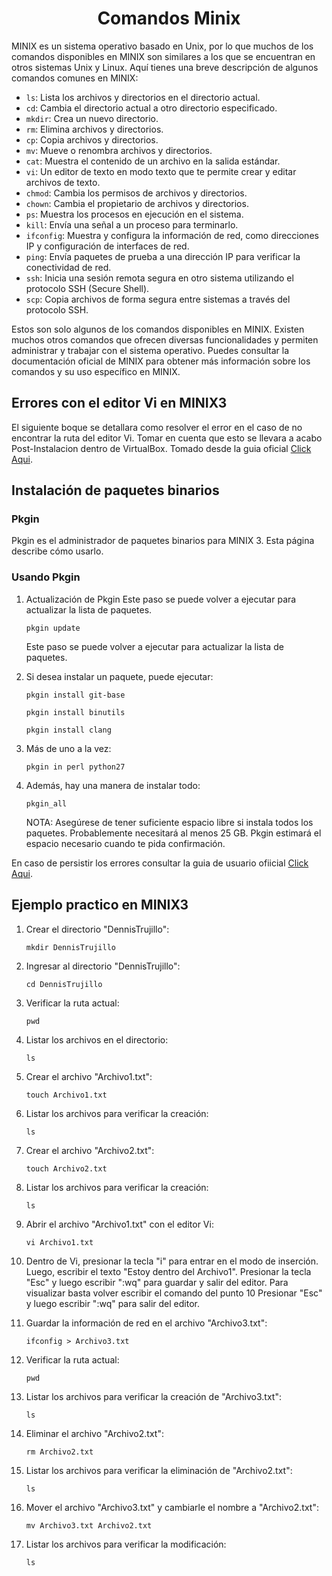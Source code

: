 <div align="center">
  <h1 id="Comandos_Minix3">Comandos Minix</h1>
</div>

<p>
MINIX es un sistema operativo basado en Unix, por lo que muchos de los comandos disponibles en MINIX son similares a los que se encuentran en otros sistemas Unix y Linux. Aquí tienes una breve descripción de algunos comandos comunes en MINIX:

- `ls`: Lista los archivos y directorios en el directorio actual.
- `cd`: Cambia el directorio actual a otro directorio especificado.
- `mkdir`: Crea un nuevo directorio.
- `rm`: Elimina archivos y directorios.
- `cp`: Copia archivos y directorios.
- `mv`: Mueve o renombra archivos y directorios.
- `cat`: Muestra el contenido de un archivo en la salida estándar.
- `vi`: Un editor de texto en modo texto que te permite crear y editar archivos de texto.
- `chmod`: Cambia los permisos de archivos y directorios.
- `chown`: Cambia el propietario de archivos y directorios.
- `ps`: Muestra los procesos en ejecución en el sistema.
- `kill`: Envía una señal a un proceso para terminarlo.
- `ifconfig`: Muestra y configura la información de red, como direcciones IP y configuración de interfaces de red.
- `ping`: Envía paquetes de prueba a una dirección IP para verificar la conectividad de red.
- `ssh`: Inicia una sesión remota segura en otro sistema utilizando el protocolo SSH (Secure Shell).
- `scp`: Copia archivos de forma segura entre sistemas a través del protocolo SSH.

Estos son solo algunos de los comandos disponibles en MINIX. Existen muchos otros comandos que ofrecen diversas funcionalidades y permiten administrar y trabajar con el sistema operativo. Puedes consultar la documentación oficial de MINIX para obtener más información sobre los comandos y su uso específico en MINIX.

## Errores con el editor Vi en MINIX3
El siguiente boque se detallara como resolver el error en el caso de no encontrar la ruta del editor Vi. Tomar en cuenta que esto se llevara a acabo Post-Instalacion  dentro de VirtualBox. Tomado desde la guia oficial <a href="https://wiki.minix3.org/doku.php?id=usersguide:installingbinarypackages">Click Aqui</a>.

## Instalación de paquetes binarios

### Pkgin

Pkgin es el administrador de paquetes binarios para MINIX 3. Esta página describe cómo usarlo.

### Usando Pkgin

1. Actualización de Pkgin
Este paso se puede volver a ejecutar para actualizar la lista de paquetes.

   ```
   pkgin update
   ```
   Este paso se puede volver a ejecutar para actualizar la lista de paquetes.

2. Si desea instalar un paquete, puede ejecutar:

   ```
   pkgin install git-base
   ```

   ```
   pkgin install binutils
   ```

   ```
   pkgin install clang
   ```
3. Más de uno a la vez:
 
   ```
   pkgin in perl python27
   ```

4. Además, hay una manera de instalar todo:

   ```
   pkgin_all
   ```
   NOTA: Asegúrese de tener suficiente espacio libre si instala todos los paquetes. Probablemente necesitará al menos 25 GB. Pkgin estimará el espacio necesario cuando te pida confirmación.

En caso de persistir los errores consultar la guia de usuario ofiicial <a href="https://wiki.minix3.org/doku.php?id=usersguide:start">Click Aqui</a>.

## Ejemplo practico en MINIX3

1. Crear el directorio "DennisTrujillo":

   ```
   mkdir DennisTrujillo
   ```

2. Ingresar al directorio "DennisTrujillo":

   ```
   cd DennisTrujillo
   ```

3. Verificar la ruta actual:

   ```
   pwd
   ```

4. Listar los archivos en el directorio:

   ```
   ls
   ```

5. Crear el archivo "Archivo1.txt":

   ```
   touch Archivo1.txt
   ```

6. Listar los archivos para verificar la creación:

   ```
   ls
   ```

7. Crear el archivo "Archivo2.txt":

   ```
   touch Archivo2.txt
   ```

8. Listar los archivos para verificar la creación:

   ```
   ls
   ```

9. Abrir el archivo "Archivo1.txt" con el editor Vi:

   ```
   vi Archivo1.txt
   ```

10. Dentro de Vi, presionar la tecla "i" para entrar en el modo de inserción. Luego, escribir el texto "Estoy dentro del Archivo1". Presionar la tecla "Esc" y luego escribir ":wq" para guardar y salir del editor. Para visualizar basta volver escribir el comando del punto 10 Presionar "Esc" y luego escribir ":wq" para salir del editor.

11. Guardar la información de red en el archivo "Archivo3.txt":

    ```
    ifconfig > Archivo3.txt
    ```

12. Verificar la ruta actual:

    ```
    pwd
    ```

13. Listar los archivos para verificar la creación de "Archivo3.txt":

    ```
    ls
    ```

14. Eliminar el archivo "Archivo2.txt":

    ```
    rm Archivo2.txt
    ```

15. Listar los archivos para verificar la eliminación de "Archivo2.txt":

    ```
    ls
    ```

16. Mover el archivo "Archivo3.txt" y cambiarle el nombre a "Archivo2.txt":

    ```
    mv Archivo3.txt Archivo2.txt
    ```

17. Listar los archivos para verificar la modificación:

    ```
    ls
    ```
